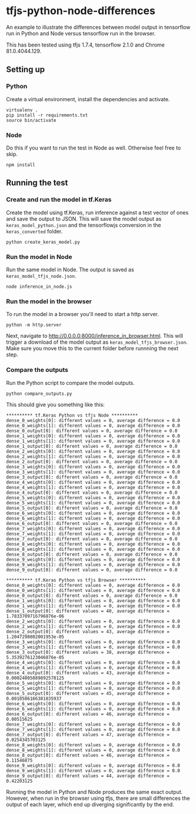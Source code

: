 # tfjs-python-node-differences

An example to illustrate the differences between model output in tensorflow run in Python and Node versus tensorflow run in the browser.

This has been tested using tfjs 1.7.4, tensorflow 2.1.0 and Chrome 81.0.4044.129. 

## Setting up

### Python
Create a virtual environment, install the dependencies and activate.

```
virtualenv .
pip install -r requirements.txt
source bin/activate
```

### Node
Do this if you want to run the test in Node as well. Otherwise feel free to skip.

```
npm install
```

## Running the test

### Create and run the model in tf.Keras
Create the model using tf.Keras, run inference against a test vector of ones and save the output to JSON.
This will save the model output as ```keras_model_python.json``` and the tensorflowjs conversion in the ```keras_converted``` folder.

```
python create_keras_model.py
```

### Run the model in Node
Run the same model in Node. The output is saved as ```keras_model_tfjs_node.json```.

```
node inference_in_node.js
```

### Run the model in the browser
To run the model in a browser you'll need to start a http server.

```
python -m http.server
```

Next, navigate to http://0.0.0.0:8000/inference_in_browser.html. This will trigger a download of the model output as ```keras_model_tfjs_browser.json```. Make sure you move this to the current folder before runnning the next step.

### Compare the outputs
Run the Python script to compare the model outputs.

```python compare_outputs.py```

This should give you something like this:

```
********** tf.Keras Python vs tfjs Node **********
dense_0_weights[0]: different values = 0, average difference = 0.0
dense_0_weights[1]: different values = 0, average difference = 0.0
dense_0_output[0]: different values = 0, average difference = 0.0
dense_1_weights[0]: different values = 0, average difference = 0.0
dense_1_weights[1]: different values = 0, average difference = 0.0
dense_1_output[0]: different values = 0, average difference = 0.0
dense_2_weights[0]: different values = 0, average difference = 0.0
dense_2_weights[1]: different values = 0, average difference = 0.0
dense_2_output[0]: different values = 0, average difference = 0.0
dense_3_weights[0]: different values = 0, average difference = 0.0
dense_3_weights[1]: different values = 0, average difference = 0.0
dense_3_output[0]: different values = 0, average difference = 0.0
dense_4_weights[0]: different values = 0, average difference = 0.0
dense_4_weights[1]: different values = 0, average difference = 0.0
dense_4_output[0]: different values = 0, average difference = 0.0
dense_5_weights[0]: different values = 0, average difference = 0.0
dense_5_weights[1]: different values = 0, average difference = 0.0
dense_5_output[0]: different values = 0, average difference = 0.0
dense_6_weights[0]: different values = 0, average difference = 0.0
dense_6_weights[1]: different values = 0, average difference = 0.0
dense_6_output[0]: different values = 0, average difference = 0.0
dense_7_weights[0]: different values = 0, average difference = 0.0
dense_7_weights[1]: different values = 0, average difference = 0.0
dense_7_output[0]: different values = 0, average difference = 0.0
dense_8_weights[0]: different values = 0, average difference = 0.0
dense_8_weights[1]: different values = 0, average difference = 0.0
dense_8_output[0]: different values = 0, average difference = 0.0
dense_9_weights[0]: different values = 0, average difference = 0.0
dense_9_weights[1]: different values = 0, average difference = 0.0
dense_9_output[0]: different values = 0, average difference = 0.0

********** tf.Keras Python vs tfjs Browser **********
dense_0_weights[0]: different values = 0, average difference = 0.0
dense_0_weights[1]: different values = 0, average difference = 0.0
dense_0_output[0]: different values = 0, average difference = 0.0
dense_1_weights[0]: different values = 0, average difference = 0.0
dense_1_weights[1]: different values = 0, average difference = 0.0
dense_1_output[0]: different values = 40, average difference = 1.7833709716796876e-06
dense_2_weights[0]: different values = 0, average difference = 0.0
dense_2_weights[1]: different values = 0, average difference = 0.0
dense_2_output[0]: different values = 43, average difference = 1.2047290802001953e-05
dense_3_weights[0]: different values = 0, average difference = 0.0
dense_3_weights[1]: different values = 0, average difference = 0.0
dense_3_output[0]: different values = 38, average difference = 5.3539276123046876e-05
dense_4_weights[0]: different values = 0, average difference = 0.0
dense_4_weights[1]: different values = 0, average difference = 0.0
dense_4_output[0]: different values = 43, average difference = 0.00024005889892578125
dense_5_weights[0]: different values = 0, average difference = 0.0
dense_5_weights[1]: different values = 0, average difference = 0.0
dense_5_output[0]: different values = 45, average difference = 0.0010586166381835937
dense_6_weights[0]: different values = 0, average difference = 0.0
dense_6_weights[1]: different values = 0, average difference = 0.0
dense_6_output[0]: different values = 46, average difference = 0.00515625
dense_7_weights[0]: different values = 0, average difference = 0.0
dense_7_weights[1]: different values = 0, average difference = 0.0
dense_7_output[0]: different values = 47, average difference = 0.0254345703125
dense_8_weights[0]: different values = 0, average difference = 0.0
dense_8_weights[1]: different values = 0, average difference = 0.0
dense_8_output[0]: different values = 46, average difference = 0.11546875
dense_9_weights[0]: different values = 0, average difference = 0.0
dense_9_weights[1]: different values = 0, average difference = 0.0
dense_9_output[0]: different values = 44, average difference = 0.42203125
```

Running the model in Python and Node produces the same exact output. However, when run in the browser using tfjs, there are small differences the output of each layer, which end up diverging significantly by the end.
